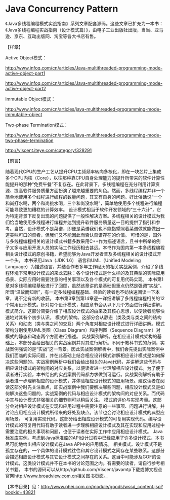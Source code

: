 Java Concurrency Pattern
======================

《Java多线程编程模式实战指南》系列文章配套源码。这些文章已扩充为一本书：《Java多线程编程实战指南（设计模式篇）》，由电子工业出版社出版，当当、亚马逊、京东、互动出版网、淘宝等各大书店有售。

【样章】

Active Object模式：

http://www.infoq.com/cn/articles/Java-multithreaded-programming-mode-active-object-part1

http://www.infoq.com/cn/articles/Java-multithreaded-programming-mode-active-object-part2

Immutable Object模式：

http://www.infoq.com/cn/articles/java-multithreaded-programming-mode-immutable-object

Two-phase Termination模式：

http://www.infoq.com/cn/articles/java-multithreaded-programming-mode-two-phase-termination

http://viscent.iteye.com/category/328291

【前言】

随着现代CPU的生产工艺从提升CPU主频频率转向多核化，即在一块芯片上集成多个CPU内核（Core），以往那种靠CPU自身处理能力的提升所带来的软件计算性能提升的那种“免费午餐”不复存在。在此背景下，多线程编程在充分利用计算资源、提高软件服务质量方面扮演了越来越重要的角色。然而，多线程编程并非一个简单地使用多个线程进行编程的数量问题，其又有自身的问题。好比俗话说“一个和尚打水喝，两个和尚挑水喝，三个和尚没水喝”，简单地使用多个线程进行编程可能导致更加糟糕的计算效率。
设计模式相当于软件开发领域的“三十六计”，它为特定背景下反复出现的问题提供了一般性解决方案。多线程相关的设计模式为我们恰当地使用多线程进行编程并达到提升软件服务质量这一目的提供了指引和参考。当然，设计模式不是菜谱，即便是菜谱我们也不能指望照着菜谱做就能做出一道美味可口的菜肴，但我们又不能因此而否认菜谱存在的价值。
可惜的是，国外与多线程编程相关的设计模式书籍多数采用C++作为描述语言，且书中所举的例子又多与应用开发人员的实际工作经历相去甚远。本书作为国内第一本多线程编程相关设计模式的原创书籍，希望能够为Java开发者普及多线程相关的设计模式开一个头。
本书采用Java（JDK 1.6） 语言和UML（Unified Modeling Language）为描述语言，并结合作者多年工作经历的相关实战案例，介绍了多线程环境下常用设计模式的来龙去脉：各个设计模式是什么样的及其典型的实际应用场景、实际应用时需要注意的相关事项以及各个模式的可复用代码实现。
本书第1章对多线程编程基础进行了回顾，虽然该章讲的是基础但重点仍然是强调“实战”。所谓“温故而知新”，有一定多线程编程基础、经验的读者也不妨快速阅读一下本章，说不定有新的收获。
本书第3章到第14章逐一详细讲解了多线程编程相关的12个常用设计模式。针对每个设计模式，相应章节会从以下几个方面进行详细讲解。
模式简介。这部分简要介绍了相应设计模式的由来及其核心思想，以便读者能够快速地对其有个初步认识。
模式的架构。这部分会从静态（类及类与类之间的结构关系）和动态（类与类之间的交互）两个角度对相应设计模式进行详细讲解。模式架构分别使用UML类图（Class Diagram）和序列图（Sequence Diagram）对模式的静态和动态两个方面进行描述。
实战案例解析。在相应设计模式架构的基础上，本部分会给出相关的实战案例并对其进行解析。不同于教科书式的范例，实战案例强调的是“实战”这一背景。因此实战案例解析中，我们会先提出实际案例中我们面临的实际问题，并在此基础上结合相应设计模式讲解相应设计模式是如何解决这些问题的。实战案例解析中我们会给出相关的Java代码，并讲解这些代码与相应设计模式的架构间的对应关系，以便读者进一步理解相应设计模式。为了便于读者进行实验，本书给出的实战案例代码都力求做到可运行。实战案例解析有助于读者进一步理解相应的设计模式，并体验相应设计模式的应用场景。建议读者在阅读这部分时先关注重点，即实战案例中我们要解决哪些问题，相应设计模式又是如何解决这些问题的，实战案例的代码与相应设计模式的架构间的对应关系。而代码中其与设计模式非强相关的细节则可以稍后关注。
模式的评价与实现考量。这部分会对相应设计模式在实现和应用过程中需要注意的一些事项、问题进行讲解，并讨论应用相应设计模式所带来的好处及缺点。该节也会讨论相应设计模式的典型应用场景。
可复用实现代码。这部分给出相应设计模式的可复用实现代码。编写设计模式的可复用代码有助于读者进一步理解相应设计模式及其在实现和应用过程中需要注意的相关事项和问题，也便于读者在实际工作中应用相应设计模式。
Java标准库实例。考虑到Java标准库的API设计过程中已经应用了许多设计模式，本书尽可能地给出相应设计模式在Java API中的应用情况。
相关模式。设计模式不是孤立存在的，一个具体的设计模式往往和其它设计模式之间存在某些联系。这部分会描述相应设计模式与其它设计模式之间存在的关系。这当中可能涉及GOF的设计模式，这类设计模式并不在本书的讨论范围之内。有需要的读者，请自行参考相关书籍。
本书的源码可以从http://github.com/Viscent/javamtp下载或博文视点官网http://www.broadview.com.cn相关图书页面。

【本书目录】见：http://www.phei.com.cn/module/goods/wssd_content.jsp?bookid=43821
